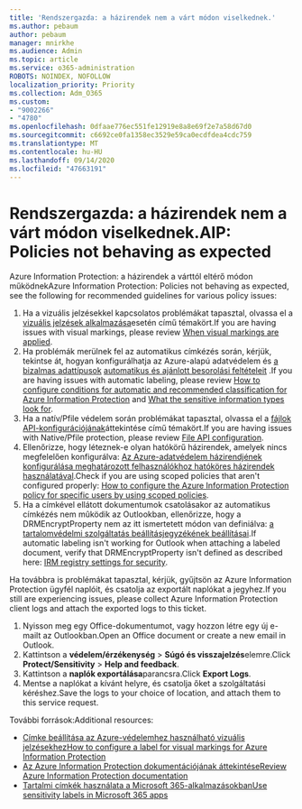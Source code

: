 ```yaml
---
title: 'Rendszergazda: a házirendek nem a várt módon viselkednek.'
ms.author: pebaum
author: pebaum
manager: mnirkhe
ms.audience: Admin
ms.topic: article
ms.service: o365-administration
ROBOTS: NOINDEX, NOFOLLOW
localization_priority: Priority
ms.collection: Adm_O365
ms.custom:
- "9002266"
- "4780"
ms.openlocfilehash: 0dfaae776ec551fe12919e8a8e69f2e7a58d67d0
ms.sourcegitcommit: c6692ce0fa1358ec3529e59ca0ecdfdea4cdc759
ms.translationtype: MT
ms.contentlocale: hu-HU
ms.lasthandoff: 09/14/2020
ms.locfileid: "47663191"
---
```

# <a name="aip-policies-not-behaving-as-expected"></a><span data-ttu-id="4c42e-102">Rendszergazda: a házirendek nem a várt módon viselkednek.</span><span class="sxs-lookup"><span data-stu-id="4c42e-102">AIP: Policies not behaving as expected</span></span>

<span data-ttu-id="4c42e-103">Azure Information Protection: a házirendek a várttól eltérő módon működnek</span><span class="sxs-lookup"><span data-stu-id="4c42e-103">Azure Information Protection: Policies not behaving as expected, see the following for recommended guidelines for various policy issues:</span></span>

1. <span data-ttu-id="4c42e-104">Ha a vizuális jelzésekkel kapcsolatos problémákat tapasztal, olvassa el a [vizuális jelzések alkalmazása](https://docs.microsoft.com/azure/information-protection/configure-policy-markings#when-visual-markings-are-applied)esetén című témakört.</span><span class="sxs-lookup"><span data-stu-id="4c42e-104">If you are having issues with visual markings, please review [When visual markings are applied](https://docs.microsoft.com/azure/information-protection/configure-policy-markings#when-visual-markings-are-applied).</span></span>
2. <span data-ttu-id="4c42e-105">Ha problémák merülnek fel az automatikus címkézés során, kérjük, tekintse át, hogyan konfigurálhatja az Azure-alapú adatvédelem és [a bizalmas adattípusok](https://docs.microsoft.com/microsoft-365/compliance/sensitive-information-type-entity-definitions) [automatikus és ajánlott besorolási feltételeit](https://docs.microsoft.com/azure/information-protection/configure-policy-classification) .</span><span class="sxs-lookup"><span data-stu-id="4c42e-105">If you are having issues with automatic labeling, please review [How to configure conditions for automatic and recommended classification for Azure Information Protection](https://docs.microsoft.com/azure/information-protection/configure-policy-classification) and [What the sensitive information types look for](https://docs.microsoft.com/microsoft-365/compliance/sensitive-information-type-entity-definitions).</span></span>
3. <span data-ttu-id="4c42e-106">Ha a natív/Pfile védelem során problémákat tapasztal, olvassa el a [fájlok API-konfigurációjának](https://docs.microsoft.com/azure/information-protection/develop/file-api-configuration)áttekintése című témakört.</span><span class="sxs-lookup"><span data-stu-id="4c42e-106">If you are having issues with Native/Pfile protection, please review [File API configuration](https://docs.microsoft.com/azure/information-protection/develop/file-api-configuration).</span></span>
4. <span data-ttu-id="4c42e-107">Ellenőrizze, hogy léteznek-e olyan hatókörű házirendek, amelyek nincs megfelelően konfigurálva: [Az Azure-adatvédelem házirendjének konfigurálása meghatározott felhasználókhoz hatóköres házirendek használatával](https://docs.microsoft.com/azure/information-protection/configure-policy-scope).</span><span class="sxs-lookup"><span data-stu-id="4c42e-107">Check if you are using scoped policies that aren't configured properly: [How to configure the Azure Information Protection policy for specific users by using scoped policies](https://docs.microsoft.com/azure/information-protection/configure-policy-scope).</span></span>
5. <span data-ttu-id="4c42e-108">Ha a címkével ellátott dokumentumok csatolásakor az automatikus címkézés nem mûködik az Outlookban, ellenőrizze, hogy a DRMEncryptProperty nem az itt ismertetett módon van definiálva: [a tartalomvédelmi szolgáltatás beállításjegyzékének beállításai](https://docs.microsoft.com/deployoffice/security/protect-sensitive-messages-and-documents-by-using-irm-in-office#office-2016-irm-registry-key-options).</span><span class="sxs-lookup"><span data-stu-id="4c42e-108">If automatic labeling isn't working for Outlook when attaching a labeled document, verify that DRMEncryptProperty isn't defined as described here: [IRM registry settings for security](https://docs.microsoft.com/deployoffice/security/protect-sensitive-messages-and-documents-by-using-irm-in-office#office-2016-irm-registry-key-options).</span></span>

<span data-ttu-id="4c42e-109">Ha továbbra is problémákat tapasztal, kérjük, gyűjtsön az Azure Information Protection ügyfél naplóit, és csatolja az exportált naplókat a jegyhez.</span><span class="sxs-lookup"><span data-stu-id="4c42e-109">If you still are experiencing issues, please collect Azure Information Protection client logs and attach the exported logs to this ticket.</span></span>

1. <span data-ttu-id="4c42e-110">Nyisson meg egy Office-dokumentumot, vagy hozzon létre egy új e-mailt az Outlookban.</span><span class="sxs-lookup"><span data-stu-id="4c42e-110">Open an Office document or create a new email in Outlook.</span></span>
2. <span data-ttu-id="4c42e-111">Kattintson a **védelem/érzékenység**  >  **Súgó és visszajelzés**elemre.</span><span class="sxs-lookup"><span data-stu-id="4c42e-111">Click **Protect/Sensitivity** > **Help and feedback**.</span></span>
3. <span data-ttu-id="4c42e-112">Kattintson a **naplók exportálása**parancsra.</span><span class="sxs-lookup"><span data-stu-id="4c42e-112">Click **Export Logs**.</span></span>
4. <span data-ttu-id="4c42e-113">Mentse a naplókat a kívánt helyre, és csatolja őket a szolgáltatási kéréshez.</span><span class="sxs-lookup"><span data-stu-id="4c42e-113">Save the logs to your choice of location, and attach them to this service request.</span></span>

<span data-ttu-id="4c42e-114">További források:</span><span class="sxs-lookup"><span data-stu-id="4c42e-114">Additional resources:</span></span>

- [<span data-ttu-id="4c42e-115">Címke beállítása az Azure-védelemhez használható vizuális jelzésekhez</span><span class="sxs-lookup"><span data-stu-id="4c42e-115">How to configure a label for visual markings for Azure Information Protection</span></span>](https://docs.microsoft.com/azure/information-protection/configure-policy-markings)
- [<span data-ttu-id="4c42e-116">Az Azure Information Protection dokumentációjának áttekintése</span><span class="sxs-lookup"><span data-stu-id="4c42e-116">Review Azure Information Protection documentation</span></span>](https://docs.microsoft.com/azure/information-protection/what-is-information-protection)
- [<span data-ttu-id="4c42e-117">Tartalmi címkék használata a Microsoft 365-alkalmazásokban</span><span class="sxs-lookup"><span data-stu-id="4c42e-117">Use sensitivity labels in Microsoft 365 apps</span></span>](https://docs.microsoft.com/microsoft-365/compliance/sensitivity-labels-office-apps)

